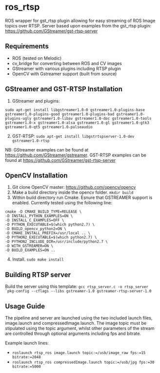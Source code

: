 # ros_rtsp
ROS wrapper for gst_rtsp plugin allowing for easy streaming of ROS Image topics over RTSP. Server based upon examples from the gst_rtsp plugin: https://github.com/GStreamer/gst-rtsp-server


## Requirements
- ROS (tested on Melodic)
- cv_bridge for converting between ROS and CV images
- GStreamer with various plugins including RTSP plugin
- OpenCV with Gstreamer support (built from source)


## GStreamer and GST-RTSP Installation
1. GStreamer and plugins: 
```
sudo apt-get install libgstreamer1.0-0 gstreamer1.0-plugins-base gstreamer1.0-plugins-good gstreamer1.0-plugins-bad gstreamer1.0-plugins-ugly gstreamer1.0-libav gstreamer1.0-doc gstreamer1.0-tools gstreamer1.0-x gstreamer1.0-alsa gstreamer1.0-gl gstreamer1.0-gtk3 gstreamer1.0-qt5 gstreamer1.0-pulseaudio
```
2. GST-RTSP: `sudo apt-get install libgstrtspserver-1.0-dev gstreamer1.0-rtsp`

NB: GStreamer examples can be found at https://github.com/GStreamer/gstreamer. GST-RTSP examples can be found at https://github.com/GStreamer/gst-rtsp-server


## OpenCV Installation
1. Git clone OpenCV master: https://github.com/opencv/opencv
2. Make a build directory inside the opencv folder. `mkdir build`
3. Within build directory run Cmake. Esnure that GSTREAMER support is enabled. Currently tested using the following line:

```
cmake -D CMAKE_BUILD_TYPE=RELEASE \
-D INSTALL_PYTHON_EXAMPLES=ON \
-D INSTALL_C_EXAMPLES=OFF \
-D PYTHON_EXECUTABLE=$(which python2.7) \
-D BUILD_opencv_python2=ON \
-D CMAKE_INSTALL_PREFIX=/usr/local .. \
-D PYTHON2_EXECUTABLE=$(which python2.7) \
-D PYTHON2_INCLUDE_DIR=/usr/include/python2.7 \
-D WITH_GSTREAMER=ON \
-D BUILD_EXAMPLES=ON ..
```
4. Install. `sudo make install`


## Building RTSP server
Build the server using this template: ```gcc rtsp_server.c -o rtsp_server `pkg-config --cflags --libs gstreamer-1.0 gstreamer-rtsp-server-1.0```


## Usage Guide
The pipeline and server are launched using the two included launch files, image.launch and compressedImage.launch. The image topic must be stipulated using the topic argument, whilst other parameters of the stream are controlled through optional arguments including fps and bitrate.

Example launch lines: 
- ```roslaunch rtsp_ros image.launch topic:=/usb/image_raw fps:=15 bitrate:=2048```
- ```roslaunch rtsp_ros compressedImage.launch topic:=/usb/jpg fps:=30 bitrate:=5000```
